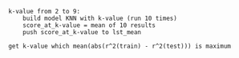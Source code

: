         k-value from 2 to 9:
            build model KNN with k-value (run 10 times)
            score_at_k-value = mean of 10 results
            push score_at_k-value to lst_mean

        get k-value which mean(abs(r^2(train) - r^2(test))) is maximum